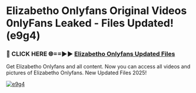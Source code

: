 # Elizabetho Onlyfans Original Videos 0nlyFans Leaked - Files Updated! (e9g4)

<h3>🔴 CLICK HERE 🌐==►► <a href="https://tinyurl.com/ehrbuxhb" rel="nofollow">Elizabetho Onlyfans Updated Files</a></h3>

Get Elizabetho Onlyfans and all content. Now you can access all videos and pictures of Elizabetho Onlyfans. New Updated Files 2025!

[![e9g4](https://i.imgur.com/lVYEuWS.gif)](https://tinyurl.com/ehrbuxhb)
